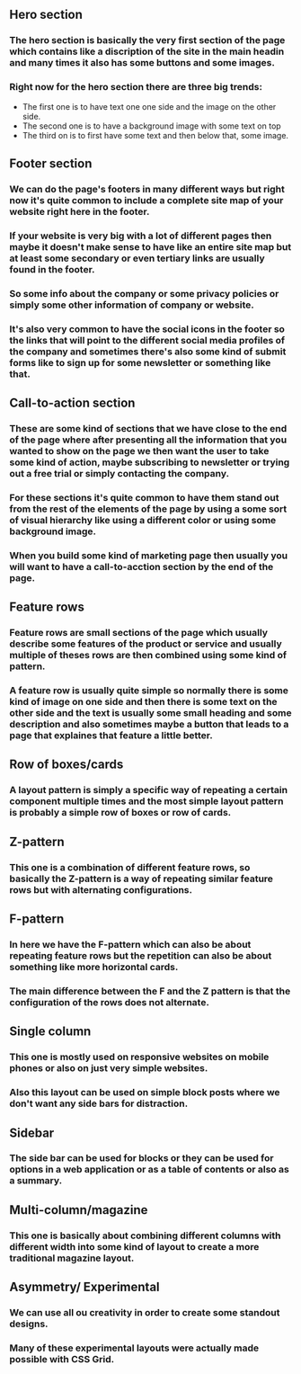 ## Hero section

### The hero section is basically the very first section of the page which contains like a discription of the site in the main headin and many times it also has some buttons and some images.
### Right now for the hero section there are three big trends:

- The first one is to have text one one side and the image on the other side.
- The second one is to have a background image with some text on top
- The third on is to first have some text and then below that, some image.

## Footer section

### We can do the page's footers in many different ways but right now it's quite common to include a complete site map of your website right here in the footer.
### If your website is very big with a lot of different pages then maybe it doesn't make sense to have like an entire site map but at least some secondary or even tertiary links are usually found in the footer.
### So some info about the company or some privacy policies or simply some other information of company or website.
### It's also very common to have the social icons in the footer so the links that will point to the different social media profiles of the company and sometimes there's also some kind of submit forms like to sign up for some newsletter or something like that.

##  Call-to-action section

### These are some kind of sections that we have close to the end of the page where after presenting all the information that you wanted to show on the page we then want the user to take some kind of action, maybe subscribing to newsletter or trying out a free trial or simply contacting the company.
### For these sections it's quite common to have them stand out from the rest of the elements of the page by using a some sort of visual hierarchy like using a different color or using some background image.
### When you build some kind of marketing page then usually you will want to have a call-to-acction section by the end of the page.

## Feature rows

### Feature rows are small sections of the page which usually describe some features of the product or service and usually multiple of theses rows are then combined using some kind of pattern.
### A feature row is usually quite simple so normally there is some kind of image on one side and then there is some text on the other side and the text is usually some small heading and some description and also sometimes maybe a button that leads to a page that explaines that feature a little better.


## Row of boxes/cards

### A layout pattern is simply a specific way of repeating a certain component multiple times and the most simple layout pattern is probably a simple row of boxes or row of cards.

## Z-pattern

### This one is a combination of different feature rows, so basically the Z-pattern is a way of repeating similar feature rows but with alternating configurations.

## F-pattern

### In here we have the F-pattern which can also be about repeating feature rows but the repetition can also be about something like more horizontal cards.
### The main difference between the F and the Z pattern is that the configuration of the rows does not alternate.

## Single column

### This one is mostly used on responsive websites on mobile phones or also on just very simple websites.
### Also this layout can be used on simple block posts where we don't want any side bars for distraction.

## Sidebar

### The side bar can be used for blocks or they can be used for options in a web application or as a table of contents or also as a summary.

## Multi-column/magazine

### This one is basically about combining different columns with different width into some kind of layout to create a more traditional magazine layout.

## Asymmetry/ Experimental

### We can use all ou creativity in order to create some standout designs.
### Many of these experimental layouts were actually made possible with CSS Grid.






